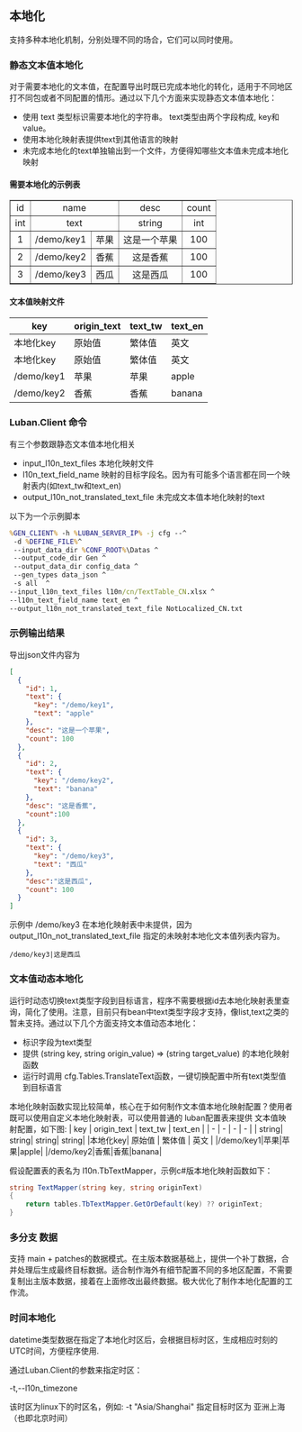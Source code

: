 ## 本地化
支持多种本地化机制，分别处理不同的场合，它们可以同时使用。
### 静态文本值本地化
对于需要本地化的文本值，在配置导出时既已完成本地化的转化，适用于不同地区打不同包或者不同配置的情形。通过以下几个方面来实现静态文本值本地化：
- 使用 text 类型标识需要本地化的字符串。 text类型由两个字段构成, key和value。
- 使用本地化映射表提供text到其他语言的映射
- 未完成本地化的text单独输出到一个文件，方便得知哪些文本值未完成本地化映射

#### 需要本地化的示例表

<table border="1">
<tr align="center">
  <td>id</td>
  <td colspan="2">name</td>
  <td>desc</td>
  <td>count</td>
</tr>
<tr align="center">
  <td>int</td>
  <td colspan="2">text</td>
  <td>string</td>
  <td>int</td>
</tr>
<tr align="center">
  <td>1</td>
  <td>/demo/key1</td><td>苹果</td>
  <td>这是一个苹果</td>
  <td>100</td>
</tr>
<tr align="center">
  <td>2</td>
  <td>/demo/key2</td><td>香蕉</td>
  <td>这是香蕉</td>
  <td>100</td>
</tr>
<tr align="center">
  <td>3</td>
  <td>/demo/key3</td><td>西瓜</td>
  <td>这是西瓜</td>
  <td>100</td>
</tr>
</table>

#### 文本值映射文件


| key | origin_text | text_tw | text_en |
| - | - | - | - |
|本地化key| 原始值 | 繁体值 | 英文 |
|本地化key| 原始值 | 繁体值 | 英文 |
|/demo/key1|苹果|苹果|apple|
|/demo/key2|香蕉|香蕉|banana|

### Luban.Client 命令
有三个参数跟静态文本值本地化相关
- input_l10n_text_files 本地化映射文件
- l10n_text_field_name 映射的目标字段名。因为有可能多个语言都在同一个映射表内(如text_tw和text_en)
- output_l10n_not_translated_text_file 未完成文本值本地化映射的text

以下为一个示例脚本
```bat
%GEN_CLIENT% -h %LUBAN_SERVER_IP% -j cfg --^
 -d %DEFINE_FILE%^
 --input_data_dir %CONF_ROOT%\Datas ^
 --output_code_dir Gen ^
 --output_data_dir config_data ^
 --gen_types data_json ^
 -s all  ^
--input_l10n_text_files l10n/cn/TextTable_CN.xlsx ^
--l10n_text_field_name text_en ^
--output_l10n_not_translated_text_file NotLocalized_CN.txt
```

### 示例输出结果

导出json文件内容为

```json
[
  {
    "id": 1,
    "text": {
      "key": "/demo/key1",
      "text": "apple"
    },
    "desc": "这是一个苹果",
    "count": 100
  },
  {
    "id": 2,
    "text": {
      "key": "/demo/key2",
      "text": "banana"
    },
    "desc": "这是香蕉",
    "count":100
  },
  {
    "id": 3,
    "text": {
      "key": "/demo/key3",
      "text": "西瓜"
    },
    "desc":"这是西瓜",
    "count": 100
  }
]
```

示例中 /demo/key3 在本地化映射表中未提供，因为output_l10n_not_translated_text_file 指定的未映射本地化文本值列表内容为。

```text
/demo/key3|这是西瓜
```


### 文本值动态本地化

运行时动态切换text类型字段到目标语言，程序不需要根据id去本地化映射表里查询，简化了使用。注意，目前只有bean中text类型字段才支持，像list,text之类的暂未支持。通过以下几个方面支持文本值动态本地化：
- 标识字段为text类型
- 提供 (string key, string origin_value) => (string target_value) 的本地化映射函数
- 运行时调用 cfg.Tables.TranslateText函数，一键切换配置中所有text类型值到目标语言

本地化映射函数实现比较简单，核心在于如何制作文本值本地化映射配置？使用者既可以使用自定义本地化映射表，可以使用普通的 luban配置表来提供 文本值映射配置，如下图:
| key | origin_text | text_tw | text_en |
| - | - | - | - |
| string| string| string| string|
|本地化key| 原始值 | 繁体值 | 英文 |
|/demo/key1|苹果|苹果|apple|
|/demo/key2|香蕉|香蕉|banana|

假设配置表的表名为 l10n.TbTextMapper，示例c#版本地化映射函数如下：
```c#
string TextMapper(string key, string originText) 
{
    return tables.TbTextMapper.GetOrDefault(key) ?? originText;
}
```

### 多分支 数据
支持 main + patches的数据模式。在主版本数据基础上，提供一个补丁数据，合并处理后生成最终目标数据。适合制作海外有细节配置不同的多地区配置，不需要
复制出主版本数据，接着在上面修改出最终数据。极大优化了制作本地化配置的工作流。


### 时间本地化
datetime类型数据在指定了本地化时区后，会根据目标时区，生成相应时刻的UTC时间，方便程序使用.

通过Luban.Client的参数来指定时区：

  -t,--l10n_timezone <timezone>   

该时区为linux下的时区名，例如: -t "Asia/Shanghai"  指定目标时区为 亚洲上海（也即北京时间）
